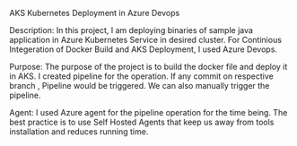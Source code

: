 AKS Kubernetes Deployment  in Azure Devops

Description:
In this project, I am deploying binaries of sample java application in Azure Kubernetes Service in desired cluster.
For Continious Integeration of Docker Build and AKS Deployment, I used Azure Devops.  

Purpose:
The purpose of the project is to  build the docker file and deploy it in AKS. I created pipeline for the operation. If any commit on respective branch , Pipeline would be triggered. We can also manually trigger the pipeline.

Agent:
I used Azure agent for the pipeline operation for the time being. The best practice is to use Self Hosted Agents that keep us away from tools installation and reduces running time.

